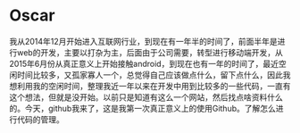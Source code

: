 # Oscar
我从2014年12月开始进入互联网行业，到现在有一年半的时间了，前面半年是进行web的开发，主要以打杂为主，后面由于公司需要，转型进行移动端开发，从2015年6月份从真正意义上开始接触android，到现在也有一年的时间了，最近空闲时间比较多，又孤家寡人一个，总觉得自己应该做点什么，留下点什么，因此我想利用我的空闲时间，整理我近一年以来在开发中用到比较多的一些代码，一直有这个想法，但就是没开始。以前只是知道有这么一个网站，然后找点啥资料什么的。今天，github我来了，这是我第一次真正意义上的使用Github。了解怎么进行代码的管理。
